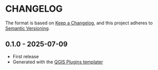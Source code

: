 # CHANGELOG

The format is based on [Keep a Changelog](https://keepachangelog.com/), and this project adheres to [Semantic Versioning](https://semver.org/).

<!--

Unreleased

## version_tag - YYYY-DD-mm

### Added

### Changed

### Removed

-->

## 0.1.0 - 2025-07-09

- First release
- Generated with the [QGIS Plugins templater](https://oslandia.gitlab.io/qgis/template-qgis-plugin/)
